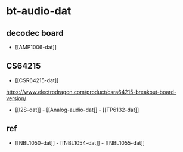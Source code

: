 
# bt-audio-dat 




## decodec board 

- [[AMP1006-dat]]

## CS64215 

- [[CSR64215-dat]]

https://www.electrodragon.com/product/csra64215-breakout-board-version/

- [[I2S-dat]] - [[Analog-audio-dat]] - [[TP6132-dat]]



## ref 

- [[NBL1050-dat]] - [[NBL1054-dat]] - [[NBL1055-dat]]